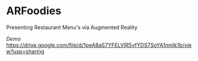 # ARFoodies
Presenting Restaurant Menu's via Augmented Reality

*Demo*
https://drive.google.com/file/d/1peA8aS7YFELVIR5vfYDS7SoYA1nmlk1b/view?usp=sharing
